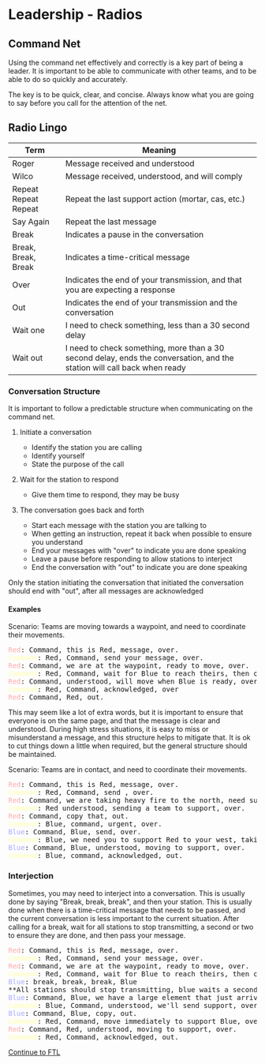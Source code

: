 # Leadership - Radios

## Command Net

Using the command net effectively and correctly is a key part of being a leader. It is important to be able to communicate with other teams, and to be able to do so quickly and accurately.

The key is to be quick, clear, and concise. Always know what you are going to say before you call for the attention of the net.

## Radio Lingo

| Term | Meaning |
| --- | --- |
| Roger | Message received and understood |
| Wilco | Message received, understood, and will comply |
| Repeat Repeat Repeat | Repeat the last support action (mortar, cas, etc.) |
| Say Again | Repeat the last message |
| Break | Indicates a pause in the conversation |
| Break, Break, Break | Indicates a time-critical message |
| Over | Indicates the end of your transmission, and that you are expecting a response |
| Out | Indicates the end of your transmission and the conversation |
| Wait one | I need to check something, less than a 30 second delay |
| Wait out | I need to check something, more than a 30 second delay, ends the conversation, and the station will call back when ready |

### Conversation Structure

It is important to follow a predictable structure when communicating on the command net.

1. Initiate a conversation
    * Identify the station you are calling
    * Identify yourself
    * State the purpose of the call

2. Wait for the station to respond
    * Give them time to respond, they may be busy

3. The conversation goes back and forth
    * Start each message with the station you are talking to
    * When getting an instruction, repeat it back when possible to ensure you understand
    * End your messages with "over" to indicate you are done speaking
    * Leave a pause before responding to allow stations to interject
    * End the conversation with "out" to indicate you are done speaking

Only the station initiating the conversation that initiated the conversation should end with "out", after all messages are acknowledged

#### Examples

Scenario: Teams are moving towards a waypoint, and need to coordinate their movements.

<pre>
<span style="color:#FFABAB">Red</span>: Command, this is Red, message, over.
<span style="color:#FFFFAB">Command</span>: Red, Command, send your message, over.
<span style="color:#FFABAB">Red</span>: Command, we are at the waypoint, ready to move, over.
<span style="color:#FFFFAB">Command</span>: Red, Command, wait for Blue to reach theirs, then clear the buildings, over.
<span style="color:#FFABAB">Red</span>: Command, understood, will move when Blue is ready, over.
<span style="color:#FFFFAB">Command</span>: Red, Command, acknowledged, over
<span style="color:#FFABAB">Red</span>: Command, Red, out.
</pre>

This may seem like a lot of extra words, but it is important to ensure that everyone is on the same page, and that the message is clear and understood. During high stress situations, it is easy to miss or misunderstand a message, and this structure helps to mitigate that. It is ok to cut things down a little when required, but the general structure should be maintained.

Scenario: Teams are in contact, and need to coordinate their movements.

<pre>
<span style="color:#FFABAB">Red</span>: Command, this is Red, message, over.
<span style="color:#FFFFAB">Command</span>: Red, Command, send , over.
<span style="color:#FFABAB">Red</span>: Command, we are taking heavy fire to the north, need support, over.
<span style="color:#FFFFAB">Command</span>: Red understood, sending a team to support, over.
<span style="color:#FFABAB">Red</span>: Command, copy that, out.
<span style="color:#FFFFAB">Command</span>: Blue, command, urgent, over.
<span style="color:#ABABFF">Blue</span>: Command, Blue, send, over.
<span style="color:#FFFFAB">Command</span>: Blue, we need you to support Red to your west, taking fire from the north, over.
<span style="color:#ABABFF">Blue</span>: Command, Blue, understood, moving to support, over.
<span style="color:#FFFFAB">Command</span>: Blue, command, acknowledged, out.
</pre>

### Interjection

Sometimes, you may need to interject into a conversation. This is usually done by saying "Break, break, break", and then your station. This is usually done when there is a time-critical message that needs to be passed, and the current conversation is less important to the current situation. After calling for a break, wait for all stations to stop transmitting, a second or two to ensure they are done, and then pass your message.

<pre>
<span style="color:#FFABAB">Red</span>: Command, this is Red, message, over.
<span style="color:#FFFFAB">Command</span>: Red, Command, send your message, over.
<span style="color:#FFABAB">Red</span>: Command, we are at the waypoint, ready to move, over.
<span style="color:#FFFFAB">Command</span>: Red, Command, wait for Blue to reach theirs, then clear the buildings, over.
<span style="color:#ABABFF">Blue</span>: break, break, break, Blue
**All stations should stop transmitting, blue waits a second, then transmits**
<span style="color:#ABABFF">Blue</span>: Command, Blue, we have a large element that just arrived to our west, we are taking heavy fire, over.
<span style="color:#FFFFAB">Command</span>: Blue, Command, understood, we'll send support, over.
<span style="color:#ABABFF">Blue</span>: Command, Blue, copy, out.
<span style="color:#FFFFAB">Command</span>: Red, Command, move immediately to support Blue, over.
<span style="color:#FFABAB">Red</span>: Command, Red, understood, moving to support, over.
<span style="color:#FFFFAB">Command</span>: Red, Command, acknowledged, out.
</pre>

[Continue to FTL](certs/leadership/fireteamlead.md)
